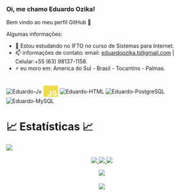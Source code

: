 ### Oi, me chamo Eduardo Ozika!
Bem vindo ao meu perfil GitHub 👋

<!--
**Eduardo-Ozika/Eduardo-Ozika** is a ✨ _special_ ✨ repository because its `README.md` (this file) appears on your GitHub profile.
-->
Algumas informações:
- 🌱 Estou estudando no IFTO no curso de Sistemas para Internet.
- 📫 informações de contato: email: eduardoozika.ti@gmail.com | Celular:+55 (63) 98137-1158.
- ⚡ eu moro em: America do Sul - Brasil - Tocantins - Palmas.

<div style="display: inline_block"><br>
<img align="center" alt="Eduardo-Jv" height="30" width="40" src="https://cdn.jsdelivr.net/gh/devicons/devicon/icons/java/java-original.svg">
<img align="center" alt="Eduardo-Js" height="30" width="40" src="https://raw.githubusercontent.com/devicons/devicon/master/icons/javascript/javascript-plain.svg">
<img align="center" alt="Eduardo-HTML" height="30" width="40" src="https://cdn.jsdelivr.net/gh/devicons/devicon/icons/html5/html5-original.svg">
<img align="center" alt="Eduardo-PostgreSQL" height="30" width="40" src="https://cdn.jsdelivr.net/gh/devicons/devicon/icons/postgresql/postgresql-original.svg">
<img align="center" alt="Eduardo-MySQL" height="30" width="40" src="https://cdn.jsdelivr.net/gh/devicons/devicon/icons/mysql/mysql-original.svg"">
</div>

# 📈 Estatísticas  📈
![](https://komarev.com/ghpvc/?username=Eduardo-Ozika&color=447ff7&label=Visitor+count)

<p align="center">
  <a href="https://github.com/Eduardo-Ozika">
    <img src="https://github-readme-stats.vercel.app/api?username=Eduardo-Ozika&show_icons=true&theme=github_dark&hide_border=true" />
    <img src="https://github-readme-streak-stats.herokuapp.com/?user=Eduardo-Ozika&theme=github-dark-blue&locale=pt-br&hide_border=true" />
    <img src="https://activity-graph.herokuapp.com/graph?username=Eduardo-Ozika&theme=react-dark&hide_border=true" />
</a>
<p  align="center">
  <img src="https://user-images.githubusercontent.com/73097560/115834477-dbab4500-a447-11eb-908a-139a6edaec5c.gif"><br><br>
  
  <a href="https://github.com/Eduardo-Ozika">
  <img height="180em" src="https://github-readme-stats.vercel.app/api/top-langs/?username=Eduardo-Ozika&layout=compact&langs_count=3&theme=dark&locale=pt-br&textcolor=blue"/> 
</p>
